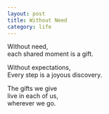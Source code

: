 ```yaml
---
layout: post
title: Without Need
category: life
---
```


Without need,  
each shared moment is a gift.

Without expectations,  
Every step is a joyous discovery.

The gifts we give  
live in each of us,  
wherever we go.
